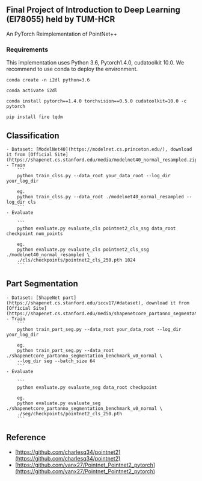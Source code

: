 ## Final Project of Introduction to Deep Learning (EI78055) held by TUM-HCR

An PyTorch Reimplementation of PointNet++

### Requirements
This implementation uses Python 3.6, Pytorch1.4.0, cudatoolkit 10.0. We recommend to use conda to deploy the environment.

        
	conda create -n i2dl python=3.6
	
	conda activate i2dl
	
	conda install pytorch==1.4.0 torchvision==0.5.0 cudatoolkit=10.0 -c pytorch
	
	pip install fire tqdm
        

## Classification
    - Dataset: [ModelNet40](https://modelnet.cs.princeton.edu/), download it from [Official Site](https://shapenet.cs.stanford.edu/media/modelnet40_normal_resampled.zip)
    - Train
        ```
        python train_clss.py --data_root your_data_root --log_dir your_log_dir

        eg.
        python train_clss.py --data_root ./modelnet40_normal_resampled --log_dir cls
        ```
    - Evaluate
    
        ```
        python evaluate.py evaluate_cls pointnet2_cls_ssg data_root checkpoint num_points
        
        eg.
        python evaluate.py evaluate_cls pointnet2_cls_ssg ./modelnet40_normal_resampled \
        ./cls/checkpoints/pointnet2_cls_250.pth 1024
        ``` 

## Part Segmentation
    - Dataset: [ShapeNet part](https://shapenet.cs.stanford.edu/iccv17/#dataset), download it from [Official Site](https://shapenet.cs.stanford.edu/media/shapenetcore_partanno_segmentation_benchmark_v0_normal.zip)
    - Train
        ```
        python train_part_seg.py --data_root your_data_root --log_dir your_log_dir

        eg.
        python train_part_seg.py --data_root ./shapenetcore_partanno_segmentation_benchmark_v0_normal \
        --log_dir seg --batch_size 64
        ```
    - Evaluate
    
        ```
        python evaluate.py evaluate_seg data_root checkpoint
        
        eg.
        python evaluate.py evaluate_seg ./shapenetcore_partanno_segmentation_benchmark_v0_normal \
        ./seg/checkpoints/pointnet2_cls_250.pth
        ```
	
## Reference

- [https://github.com/charlesq34/pointnet2](https://github.com/charlesq34/pointnet2)
- [https://github.com/yanx27/Pointnet_Pointnet2_pytorch](https://github.com/yanx27/Pointnet_Pointnet2_pytorch)
